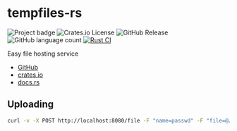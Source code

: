 # tempfiles-rs

![Project badge](https://img.shields.io/badge/language-Rust-blue.svg)
![Crates.io License](https://img.shields.io/crates/l/tempfiles-rs)
![GitHub Release](https://img.shields.io/github/v/release/PlexSheep/tempfiles-rs)
![GitHub language count](https://img.shields.io/github/languages/count/PlexSheep/tempfiles-rs)
[![Rust CI](https://github.com/PlexSheep/tempfiles-rs/actions/workflows/cargo.yaml/badge.svg)](https://github.com/PlexSheep/hedu/actions/workflows/cargo.yaml)

Easy file hosting service

* [GitHub](https://github.com/PlexSheep/tempfiles-rs)
* [crates.io](https://crates.io/crates/tempfiles-rs)
* [docs.rs](https://docs.rs/crate/tempfiles-rs/)

## Uploading

```bash
curl -v -X POST http://localhost:8080/file -F "name=passwd" -F "file=@/etc/passwd"
```
